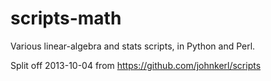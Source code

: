 scripts-math
============

Various linear-algebra and stats scripts, in Python and Perl.

Split off 2013-10-04 from https://github.com/johnkerl/scripts
